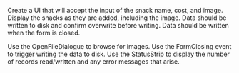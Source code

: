 Create a UI that will accept the input of the snack name, cost, and image. Display the snacks as they are added, including the image. Data should be written to disk and confirm overwrite before writing. Data should be written when the form is closed.

Use the OpenFileDialogue to browse for images.
Use the FormClosing event to trigger writing the data to disk.
Use the StatusStrip to display the number of records read/written and any error messages that arise.



